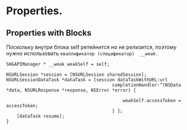 Properties.
==

## Properties with Blocks

Поскольку внутри блока self ретейнится но не релизится, поэтому нужно использовать `кваллификатор (спецификатор)  __weak.`

```objc
SHGAPIManager * __weak weakSelf = self;
 
NSURLSession *session = [NSURLSession sharedSession];
NSURLSessionDataTask *dataTask = [session dataTaskWithURL:url
                                        completionHandler:^(NSData *data, NSURLResponse *response, NSError *error) {
                                              
                                            weakSelf.accessToken = accessToken;
                                        } ];
    [dataTask resume];
}
```






